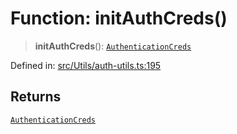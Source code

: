 # Function: initAuthCreds()

> **initAuthCreds**(): [`AuthenticationCreds`](../type-aliases/AuthenticationCreds.md)

Defined in: [src/Utils/auth-utils.ts:195](https://github.com/Riders004/Tv/blob/3d6aaf6f3efb499dc9d0ca82bb24083bb45a8478/src/Utils/auth-utils.ts#L195)

## Returns

[`AuthenticationCreds`](../type-aliases/AuthenticationCreds.md)
